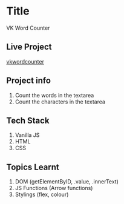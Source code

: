 # Title

VK Word Counter

## Live Project

[vkwordcounter](https://vkwordcounter.netlify.app/)

## Project info
1. Count the words in the textarea
2. Count the characters in the textarea

## Tech Stack
1. Vanilla JS
2. HTML
3. CSS

## Topics Learnt
1. DOM (getElementByID, .value, .innerText)
2. JS Functions (Arrow functions)
3. Stylings (flex, colour)
